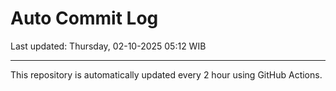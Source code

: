 # Auto Commit Log

Last updated: Thursday, 02-10-2025 05:12 WIB

---

This repository is automatically updated every 2 hour using GitHub Actions.
